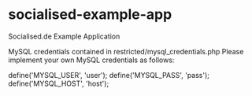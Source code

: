 # socialised-example-app
Socialised.de Example Application

MySQL credentials contained in restricted/mysql_credentials.php
Please implement your own MySQL credentials as follows:

define('MYSQL_USER', 'user');
define('MYSQL_PASS', 'pass');
define('MYSQL_HOST', 'host');
